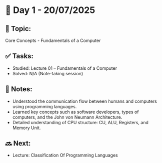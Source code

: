 # 📅 Day 1 - 20/07/2025

## 📘 Topic:
Core Concepts - Fundamentals of a Computer

## ✅ Tasks:
- Studied: Lecture 01 – Fundamentals of a Computer
- Solved: N/A (Note-taking session)

## 🧠 Notes:
- Understood the communication flow between humans and computers using programming languages.
- Learned key concepts such as software developers, types of computers, and the John von Neumann Architecture.
- Detailed understanding of CPU structure: CU, ALU, Registers, and Memory Unit.

## 🔜 Next:
- Lecture: Classification Of Programming Languages
